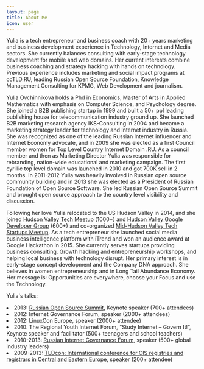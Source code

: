 ```yaml
---
layout: page
title: About Me
icon: user
---
```


<p class="message">

Yulia is a tech entrepreneur and business coach with 20+ years marketing and business development experience in Technology, Internet and Media sectors. She currently balances consulting with early-stage technology development for mobile and web domains. Her current interests combine business coaching and strategy hacking with hands on technology. Previous experience includes marketing and social impact programs at ccTLD.RU, leading Russian Open Source Foundation, Knowledge Management Consulting for KPMG, Web Development and journalism. </p>

  Yulia Ovchinnikova holds a Phd in Economics, Master of Arts in Applied Mathematics with emphasis on Computer Science, and Psychology degree. She joined a B2B publishing startup in 1999 and built a 50+ ppl leading publishing house for telecommunication industry ground up. She launched B2B marketing research agency IKS-Consulting in 2004 and became a marketing strategy leader for technology and Internet industry in Russia. She was recognized as one of the leading Russian Internet influencer and Internet Economy advocate, and in 2009 she was elected as a first Council member women for Top Level Country Internet Domain .RU. As a council member and then as Marketing Director Yulia was responsible for rebranding, nation-wide educational and marketing campaign. The first cyrillic top level domain was launched in 2010 and got 700K sell in 2 months. In 2011-2012 Yulia was heavily involved in Russian open source community building and in 2013 she was elected as a President of Russian Foundation of Open Source Software. She led Russian Open Source Summit and brought open source approach to the country level visibility and discussion. </p>
<p class="message">Following her love Yulia relocated to the US Hudson Valley in 2014, and she joined <a href = "http://www.meetup.com/hvtech/">Hudson Valley Tech Meetup</a> (1000+) and <a href= "http://www.meetup.com/hvtech/">Hudson Valley Google Developer Group</a> (600+) and co-organized <a href= 'http://www.meetup.com/Mid-Hudson-Valley-Tech-Startups/'> Mid-Hudson Valley Tech Startups Meetup</a>. As a tech entrepreneur she launched social media business intelligence platform with iTrend and won an audience award at Google Hackathon in 2015. She currently serves startups providing business consulting. Growth hacking and entrepreneurship workshops, and helping local business with technology disrupt. Her primary interest is in early-stage concept development and the Company DNA approach. She believes in women entrepreneurship and in Long Tail Abundance Economy. Her message is: Opportunities are everywhere, choose your Focus and use the Technology. 
</p>

<p>Yulia's talks:</p>

<li>2013: <a href = "http://www.pcweek.ru/foss/conference/archive/?YEAR=2013">Russian Open Source Summit</a>, Keynote speaker  (700+ attendees)
<li>2012: Internet Governance Forum, speaker (2000+ attendees)
<li>2012: LinuxCon Europe, speaker (2000+ attendee)
<li>2010:  The Regional Youth Internet Forum, “Study Internet – Govern It!”,  Keynote speaker and facilitator  (500+ teenagers and school teachers)
<li>2010-2013: <a href = "http://rigf.ru/en/">Russian Internet Governance Forum</a>, speaker (500+ global industry leaders)
<li>2009-2013: <a href = "http://meeting.cctld.ru/en/">TLDcon: International conference for CIS registries and registrars in Central and Eastern Europe</a>, speaker (200+ attendee)
</li>

